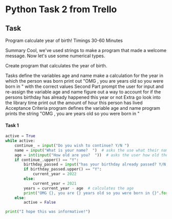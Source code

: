 # Python Task 2 from Trello

## Task 
Program calculate year of birth!
Timings
30-60 Minutes

Summary
Cool, we've used strings to make a program that made a welcome message. Now let's use some numerical types.

Create program that calculates the year of birth.

Tasks
define the variables age and name
make a calculation for the year in which the person was born
print out "OMG <person>, you are <age> years old so you were born in <year>" with the correct values
Second Part
prompt the user for input and re-assign the variable age and name
figure out a way to account for if the persons birthday has already happened this year or not
Extra
go look into the library time
print out the amount of hour this person has lived
Acceptance Criteria
program defines the variable age and name
program prints the string "OMG <person>, you are <age> years old so you were born in <year>"


#### Task 1
```python
active = True
while active:
    continue_ = input("Do you wish to continue? Y/N ")
    name = input("What is your name?  ")  # asks the use what their name is
    age = int(input("How old are you?  "))  # asks the user how old they are
    if continue_.upper() == "Y":
        birthday_passed = input("has your birthday already passed? Y/N ")
        if birthday_passed.upper() == "Y":
            current_year = 2022
        else:
            current_year = 2021
        years = current_year - age  # calculates the age
        print("OMG {}, you are {} years old so you were born in {}".format(name, age, years))  # prints out a statement containing the variables
    else:
        active = False

print("I hope this was informative!")
```
